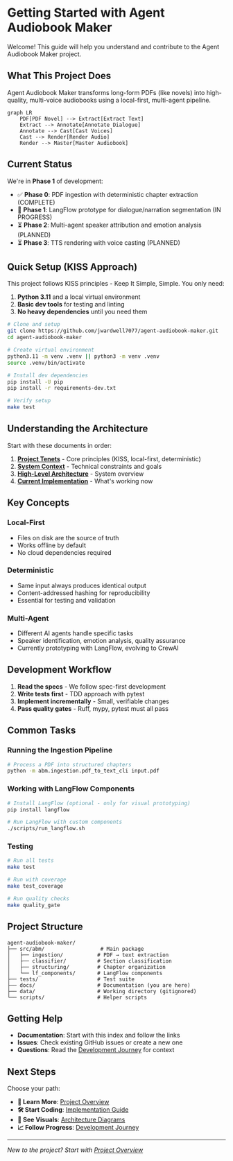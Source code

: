 # Getting Started with Agent Audiobook Maker

Welcome! This guide will help you understand and contribute to the Agent Audiobook Maker project.

## What This Project Does

Agent Audiobook Maker transforms long-form PDFs (like novels) into high-quality, multi-voice audiobooks using a local-first, multi-agent pipeline.

```mermaid
graph LR
    PDF[PDF Novel] --> Extract[Extract Text]
    Extract --> Annotate[Annotate Dialogue]
    Annotate --> Cast[Cast Voices] 
    Cast --> Render[Render Audio]
    Render --> Master[Master Audiobook]
```

## Current Status

We're in **Phase 1** of development:

- ✅ **Phase 0**: PDF ingestion with deterministic chapter extraction (COMPLETE)
- 🚧 **Phase 1**: LangFlow prototype for dialogue/narration segmentation (IN PROGRESS)
- ⏳ **Phase 2**: Multi-agent speaker attribution and emotion analysis (PLANNED)
- ⏳ **Phase 3**: TTS rendering with voice casting (PLANNED)

## Quick Setup (KISS Approach)

This project follows KISS principles - Keep It Simple, Simple. You only need:

1. **Python 3.11** and a local virtual environment
2. **Basic dev tools** for testing and linting
3. **No heavy dependencies** until you need them

```bash
# Clone and setup
git clone https://github.com/jwardwell7077/agent-audiobook-maker.git
cd agent-audiobook-maker

# Create virtual environment
python3.11 -m venv .venv || python3 -m venv .venv
source .venv/bin/activate

# Install dev dependencies
pip install -U pip
pip install -r requirements-dev.txt

# Verify setup
make test
```

## Understanding the Architecture

Start with these documents in order:

1. **[Project Tenets](01-project-overview/KISS.md)** - Core principles (KISS, local-first, deterministic)
2. **[System Context](01-project-overview/CONTEXT.md)** - Technical constraints and goals  
3. **[High-Level Architecture](01-project-overview/ARCHITECTURE.md)** - System overview
4. **[Current Implementation](03-implementation/langflow/README.md)** - What's working now

## Key Concepts

### Local-First

- Files on disk are the source of truth
- Works offline by default  
- No cloud dependencies required

### Deterministic

- Same input always produces identical output
- Content-addressed hashing for reproducibility
- Essential for testing and validation

### Multi-Agent

- Different AI agents handle specific tasks
- Speaker identification, emotion analysis, quality assurance
- Currently prototyping with LangFlow, evolving to CrewAI

## Development Workflow

1. **Read the specs** - We follow spec-first development
2. **Write tests first** - TDD approach with pytest
3. **Implement incrementally** - Small, verifiable changes
4. **Pass quality gates** - Ruff, mypy, pytest must all pass

## Common Tasks

### Running the Ingestion Pipeline

```bash
# Process a PDF into structured chapters
python -m abm.ingestion.pdf_to_text_cli input.pdf
```

### Working with LangFlow Components

```bash
# Install LangFlow (optional - only for visual prototyping)
pip install langflow

# Run LangFlow with custom components
./scripts/run_langflow.sh
```

### Testing

```bash
# Run all tests
make test

# Run with coverage  
make test_coverage

# Run quality checks
make quality_gate
```

## Project Structure

```
agent-audiobook-maker/
├── src/abm/                  # Main package
│   ├── ingestion/           # PDF → text extraction
│   ├── classifier/          # Section classification  
│   ├── structuring/         # Chapter organization
│   └── lf_components/       # LangFlow components
├── tests/                   # Test suite
├── docs/                    # Documentation (you are here)
├── data/                    # Working directory (gitignored)
└── scripts/                 # Helper scripts
```

## Getting Help

- **Documentation**: Start with this index and follow the links
- **Issues**: Check existing GitHub issues or create a new one
- **Questions**: Read the [Development Journey](05-development/journey/DEVELOPMENT_JOURNEY.md) for context

## Next Steps

Choose your path:

- **📖 Learn More**: [Project Overview](01-project-overview/README.md)
- **🛠️ Start Coding**: [Implementation Guide](03-implementation/README.md)  
- **🎨 See Visuals**: [Architecture Diagrams](04-diagrams/README.md)
- **📈 Follow Progress**: [Development Journey](05-development/journey/DEVELOPMENT_JOURNEY.md)

---

*New to the project? Start with [Project Overview](01-project-overview/README.md)*
